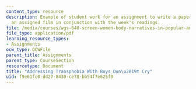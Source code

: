 ```yaml
---
content_type: resource
description: Example of student work for an assignment to write a paper that addresses
  an assigned film in conjunction with the week's readings.
file: /media/courses/wgs-640-screen-women-body-narratives-in-popular-american-film-spring-2014/f9e61fc0dd278430ce78bb54f7e625f0_MITWGS_640S14_BysDntCry_HS.pdf
file_type: application/pdf
learning_resource_types:
- Assignments
ocw_type: OCWFile
parent_title: Assignments
parent_type: CourseSection
resourcetype: Document
title: "Addressing Transphobia With Boys Don\u2019t Cry"
uid: f9e61fc0-dd27-8430-ce78-bb54f7e625f0
---
```

